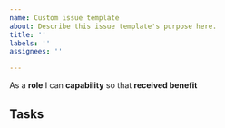 ```yaml
---
name: Custom issue template
about: Describe this issue template's purpose here.
title: ''
labels: ''
assignees: ''

---
```


As a **role** I can **capability** so that **received benefit**

## Tasks
